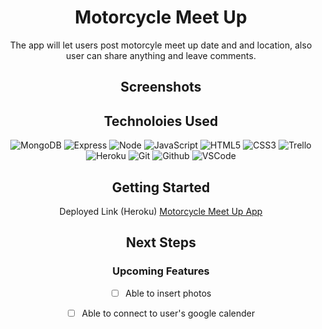 <div align="center">
   <h1> Motorcycle Meet Up </h1>
The app will let users post motorcyle meet up date and and location, also user can share anything and leave comments.

## Screenshots


## Technoloies Used
![MongoDB](https://img.shields.io/badge/-MongoDB-333?style=flat&logo=mongodb)
![Express](https://img.shields.io/badge/-Express-333?style=flat&logo=express)
![Node](https://img.shields.io/badge/-Node.js-333?style=flat&logo=node.js)
![JavaScript](https://img.shields.io/badge/-JavaScript-333?style=flat&logo=javascript) 
![HTML5](https://img.shields.io/badge/-HTML5-333?style=flat&logo=html5)
![CSS3](https://img.shields.io/badge/-CSS-333?style=flat&logo=css3)
![Trello](https://img.shields.io/badge/-Trello-333?style=flat&logo=trello)
![Heroku](https://img.shields.io/badge/-Heroku-333?style=flat&logo=heroku)
![Git](https://img.shields.io/badge/-Git-333?style=flat&logo=git)
![Github](https://img.shields.io/badge/-GitHub-333?style=flat&logo=github)
![VSCode](https://img.shields.io/badge/-VS_Code-333?style=flat&logo=visualstudio)

## Getting Started

Deployed Link (Heroku)
[Motorcycle Meet Up App](https://motorcyle-meetup.herokuapp.com/)

## Next Steps

### Upcoming Features

- [ ] Able to insert photos  

- [ ] Able to connect to user's google calender  


